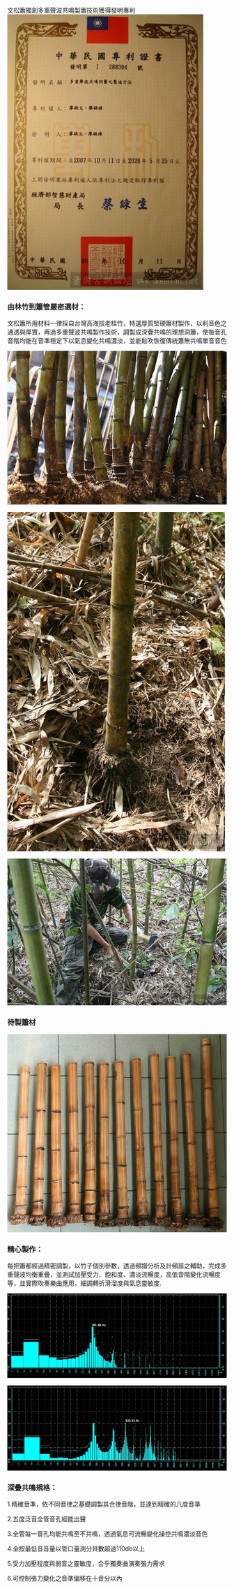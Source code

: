 文松簫獨創多重聲波共鳴製簫技術獲得發明專利
<img src='images/pt.jpg'/>

### 由林竹到簫管嚴密選材：

文松簫所用材料一律採自台灣高海拔老桂竹，特選厚質堅硬簫材製作，以利音色之通透與厚實，再過多重聲波共鳴製作技術，調製成深疊共鳴的理想洞簫，使每音孔音階均能在音準穩定下以氣息變化共鳴濃淡，並能鬆吹恢復傳統簫無共鳴單音音色

![](images/4.jpg)

![](images/5.jpg)

![](images/6.jpg)

### 待製簫材
![](images/7.jpg)

### 精心製作：

每把簫都經過精密調製，以竹子個別參數，透過頻譜分析及計頻噐之輔助，完成多重聲波均衡重疊，並測試加壓受力、飽和度、濃淡流暢度，高低音階變化流暢度等，並實際吹奏樂曲應用，細調轉折滑溜度與氣息靈敏度.

![](images/8.jpg)

![](images/9.jpg)

### 深疊共鳴規格：

1.精確音準，依不同音律之基礎調製其合律音階，並達到精確的八度音準

2.五度泛音全管音孔經能出聲

3.全管每一音孔均能共鳴至不共鳴，透過氣息可流暢變化操控共鳴濃淡音色

4.全按最低音音量以管口量測分貝數超過110db以上

5.受力加壓程度與弱音之靈敏度，合乎獨奏曲演奏張力需求

6.可控制張力變化之音準偏移在十音分以內
